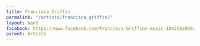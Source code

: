 ```yaml
---
title: Francisca Griffin
permalink: "/artists/francisca_griffin/"
layout: band
facebook: https://www.facebook.com/Francisca-Griffins-music-1842582939292393/
parent: Artists
---
```


